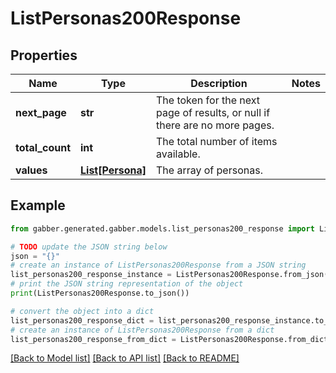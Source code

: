 # ListPersonas200Response


## Properties

Name | Type | Description | Notes
------------ | ------------- | ------------- | -------------
**next_page** | **str** | The token for the next page of results, or null if there are no more pages. | 
**total_count** | **int** | The total number of items available. | 
**values** | [**List[Persona]**](Persona.md) | The array of personas. | 

## Example

```python
from gabber.generated.gabber.models.list_personas200_response import ListPersonas200Response

# TODO update the JSON string below
json = "{}"
# create an instance of ListPersonas200Response from a JSON string
list_personas200_response_instance = ListPersonas200Response.from_json(json)
# print the JSON string representation of the object
print(ListPersonas200Response.to_json())

# convert the object into a dict
list_personas200_response_dict = list_personas200_response_instance.to_dict()
# create an instance of ListPersonas200Response from a dict
list_personas200_response_from_dict = ListPersonas200Response.from_dict(list_personas200_response_dict)
```
[[Back to Model list]](../README.md#documentation-for-models) [[Back to API list]](../README.md#documentation-for-api-endpoints) [[Back to README]](../README.md)


